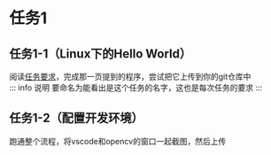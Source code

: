 # 任务1
## 任务1-1（Linux下的Hello World）
阅读[任务要求](/algorithm/tasks/)，完成那一页提到的程序，尝试把它上传到你的git仓库中  
::: info 说明
要命名为能看出是这个任务的名字，这也是每次任务的要求
:::

## 任务1-2（配置开发环境）
跑通整个流程，将vscode和opencv的窗口一起截图，然后上传
